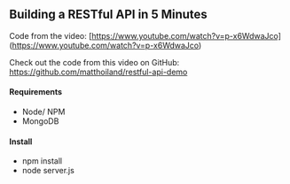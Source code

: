## Building a RESTful API in 5 Minutes

Code from the video: [https://www.youtube.com/watch?v=p-x6WdwaJco]
(https://www.youtube.com/watch?v=p-x6WdwaJco)

Check out the code from this video on GitHub: 
https://github.com/matthoiland/restful-api-demo

#### Requirements
* Node/ NPM
* MongoDB

#### Install
* npm install
* node server.js
